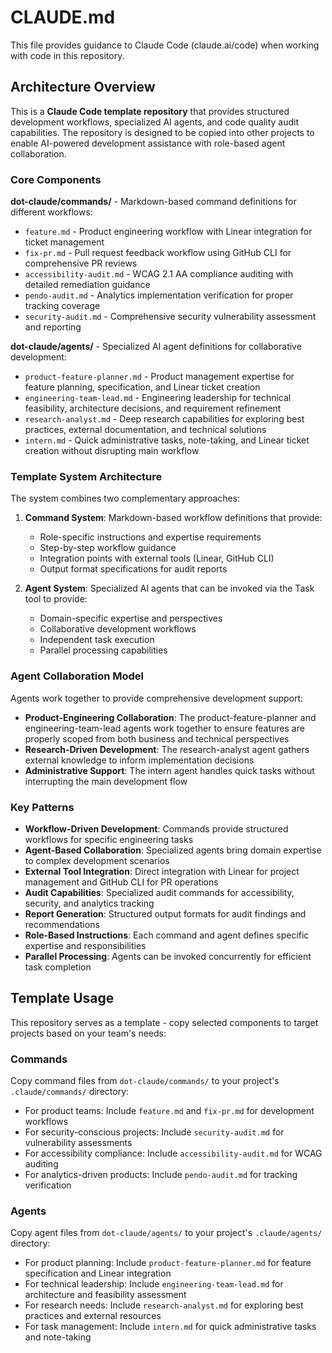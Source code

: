 # CLAUDE.md

This file provides guidance to Claude Code (claude.ai/code) when working with code in this repository.

## Architecture Overview

This is a **Claude Code template repository** that provides structured development workflows, specialized AI agents, and code quality audit capabilities. The repository is designed to be copied into other projects to enable AI-powered development assistance with role-based agent collaboration.

### Core Components

**dot-claude/commands/** - Markdown-based command definitions for different workflows:

- `feature.md` - Product engineering workflow with Linear integration for ticket management
- `fix-pr.md` - Pull request feedback workflow using GitHub CLI for comprehensive PR reviews
- `accessibility-audit.md` - WCAG 2.1 AA compliance auditing with detailed remediation guidance
- `pendo-audit.md` - Analytics implementation verification for proper tracking coverage
- `security-audit.md` - Comprehensive security vulnerability assessment and reporting

**dot-claude/agents/** - Specialized AI agent definitions for collaborative development:

- `product-feature-planner.md` - Product management expertise for feature planning, specification, and Linear ticket creation
- `engineering-team-lead.md` - Engineering leadership for technical feasibility, architecture decisions, and requirement refinement
- `research-analyst.md` - Deep research capabilities for exploring best practices, external documentation, and technical solutions
- `intern.md` - Quick administrative tasks, note-taking, and Linear ticket creation without disrupting main workflow

### Template System Architecture

The system combines two complementary approaches:

1. **Command System**: Markdown-based workflow definitions that provide:
   - Role-specific instructions and expertise requirements
   - Step-by-step workflow guidance
   - Integration points with external tools (Linear, GitHub CLI)
   - Output format specifications for audit reports

2. **Agent System**: Specialized AI agents that can be invoked via the Task tool to provide:
   - Domain-specific expertise and perspectives
   - Collaborative development workflows
   - Independent task execution
   - Parallel processing capabilities

### Agent Collaboration Model

Agents work together to provide comprehensive development support:

- **Product-Engineering Collaboration**: The product-feature-planner and engineering-team-lead agents work together to ensure features are properly scoped from both business and technical perspectives
- **Research-Driven Development**: The research-analyst agent gathers external knowledge to inform implementation decisions
- **Administrative Support**: The intern agent handles quick tasks without interrupting the main development flow

### Key Patterns

- **Workflow-Driven Development**: Commands provide structured workflows for specific engineering tasks
- **Agent-Based Collaboration**: Specialized agents bring domain expertise to complex development scenarios
- **External Tool Integration**: Direct integration with Linear for project management and GitHub CLI for PR operations
- **Audit Capabilities**: Specialized audit commands for accessibility, security, and analytics tracking
- **Report Generation**: Structured output formats for audit findings and recommendations
- **Role-Based Instructions**: Each command and agent defines specific expertise and responsibilities
- **Parallel Processing**: Agents can be invoked concurrently for efficient task completion

## Template Usage

This repository serves as a template - copy selected components to target projects based on your team's needs:

### Commands
Copy command files from `dot-claude/commands/` to your project's `.claude/commands/` directory:

- For product teams: Include `feature.md` and `fix-pr.md` for development workflows
- For security-conscious projects: Include `security-audit.md` for vulnerability assessments
- For accessibility compliance: Include `accessibility-audit.md` for WCAG auditing
- For analytics-driven products: Include `pendo-audit.md` for tracking verification

### Agents
Copy agent files from `dot-claude/agents/` to your project's `.claude/agents/` directory:

- For product planning: Include `product-feature-planner.md` for feature specification and Linear integration
- For technical leadership: Include `engineering-team-lead.md` for architecture and feasibility assessment
- For research needs: Include `research-analyst.md` for exploring best practices and external resources
- For task management: Include `intern.md` for quick administrative tasks and note-taking
